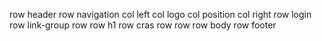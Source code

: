 row header
    row navigation
        col left
            col logo
            col position
        col right
            row login
            row link-group
    row
        row h1
        row cras
    row
    row
row body
row footer